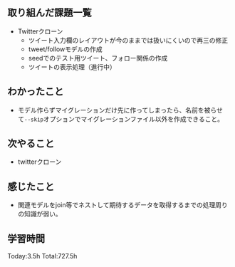 ## 取り組んだ課題一覧
- Twitterクローン
  - ツイート入力欄のレイアウトが今のままでは扱いにくいので再三の修正
  - tweet/followモデルの作成
  - seedでのテスト用ツイート、フォロー関係の作成
  - ツイートの表示処理（進行中）

## わかったこと
- モデル作らずマイグレーションだけ先に作ってしまったら、名前を被らせて`--skip`オプションでマイグレーションファイル以外を作成できること。          

## 次やること
- twitterクローン　

## 感じたこと
- 関連モデルをjoin等でネストして期待するデータを取得するまでの処理周りの知識が弱い。
  
## 学習時間
Today:3.5h
Total:727.5h